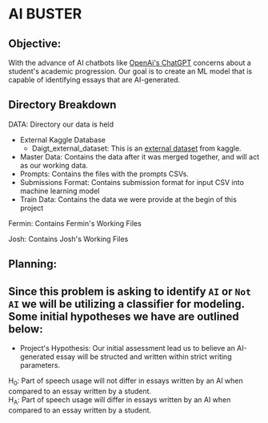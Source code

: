 # AI BUSTER

## Objective:

With the advance of AI chatbots like [OpenAi's ChatGPT](https://chat.openai.com/) concerns about a student's academic progression. Our goal is to create an ML model that is capable of identifying essays that are AI-generated. 

## Directory Breakdown

DATA: Directory our data is held

- External Kaggle Database
    - Daigt_external_dataset: This is an [external dataset](https://www.kaggle.com/datasets/alejopaullier/daigt-external-dataset) from kaggle.
- Master Data: Contains the data after it was merged together, and will act as our working data.
- Prompts: Contains the files with the prompts CSVs. 
- Submissions Format: Contains submission format for input CSV into machine learning  model
- Train Data: Contains the data we were provide at the begin of this project

Fermin: Contains Fermin's Working Files 

Josh: Contains Josh's Working Files


## Planning:

## Since this problem is asking to identify `AI` or `Not AI` we will be utilizing a classifier for modeling. Some initial hypotheses we have are outlined below:

* Project's Hypothesis:
Our initial assessment lead  us to believe an AI-generated essay will be structed and written within strict writing parameters.


H<SUB>0</SUB>: Part of speech usage will not differ in essays written by an AI when compared to an essay written by a student. <br>
H<SUB>A</SUB>: Part of speech usage will differ in essays written by an AI when compared to an essay written by a student.


